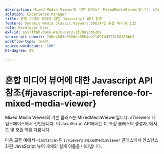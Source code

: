 ```yaml
---
description: Mixed Media Viewer의 기본 클래스는 MixedMediaViewer입니다. s7viewers 네임스페이스에서 선언됩니다. 이 JavaScript API에서는 이 특정 클래스의 생성자, 메서드 및 호출 백을 다룹니다.
solution: Experience Manager
title: 혼합 미디어 뷰어에 대한 Javascript API 참조
feature: Dynamic Media Classic,Viewers,SDK/API,혼합 미디어 집합
role: Developer,User
exl-id: a557ffab-b9e6-4a7c-89c2-1f7b89cd6209
source-git-commit: 206e4643e3926cb85b4be2189743578f88180be7
workflow-type: tm+mt
source-wordcount: '106'
ht-degree: 0%

---
```


# 혼합 미디어 뷰어에 대한 Javascript API 참조{#javascript-api-reference-for-mixed-media-viewer}

Mixed Media Viewer의 기본 클래스는 MixedMediaViewer입니다. s7viewers 네임스페이스에서 선언됩니다. 이 JavaScript API에서는 이 특정 클래스의 생성자, 메서드 및 호출 백을 다룹니다.

다음 모든 예에서 `<instance>`은 `s7viewers.MixedMediaViewer` 클래스에서 인스턴스화된 JavaScript 뷰어 개체의 실제 이름을 나타냅니다.
